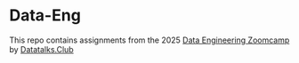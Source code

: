 # Data-Eng

This repo contains assignments from the 2025 [Data Engineering Zoomcamp](https://github.com/DataTalksClub/data-engineering-zoomcamp) by [Datatalks.Club](https://datatalks.club/)
